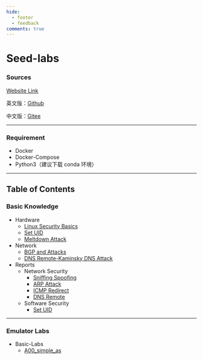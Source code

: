 ```yaml
---
hide:
  - footer
  - feedback
comments: true
---
```

# Seed-labs

### Sources

[Website Link](https://seedsecuritylabs.org)

英文版：[Github](https://github.com/seed-labs/seed-labs)

中文版：[Gitee](https://gitee.com/seedlab/seedlabs-chinese)
***
### Requirement

- Docker
- Docker-Compose
- Python3（建议下载 conda 环境）
***
## Table of Contents

### Basic Knowledge
- Hardware
	- [Linux Security Basics](Knowledge/Hardware/Basic/)
	- [Set UID](Knowledge/Hardware/Set%20UID/)
	- [Meltdown Attack](Knowledge/Hardware/Meltdown%20Attack/)
- Network
	- [BGP and Attacks](Knowledge/Network/BGP%20Basic/)
	- [DNS Remote-Kaminsky DNS Attack](Knowledge/Network/Kaminsky/)
- Reports
	- Network Security
		- [Sniffing Spoofing](Knowledge/Reports/Sniffing%20Spoofing/)
		- [ARP Attack](Knowledge/Reports/ARP%20Attack/)
		- [ICMP Redirect](Knowledge/Reports/ICMP%20Redirect)
		- [DNS Remote](Knowledge/Reports/DNS%20Remote/)
	- Software Security
		- [Set UID](Knowledge/Reports/Set%20UID/)
***
### Emulator Labs

- Basic-Labs
	- [A00_simple_as](Basic-Labs/A00_simple_as/)
